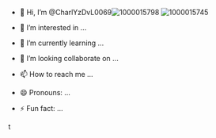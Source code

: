 - 👋 Hi, I’m @CharlYzDvL0069![1000015798](https://github.com/user-attachments/assets/94f1cab9-934b-4ffa-9697-3e01b73ea824)
![1000015745](https://github.com/user-attachments/assets/91bb485f-c8f4-465f-ad04-b66f4aba7db7)

- 👀 I’m interested in ...
- 🌱 I’m currently learning ...
- 💞️ I’m looking  collaborate on ...
- 📫 How to reach me ...
- 😄 Pronouns: ...
- ⚡ Fun fact: ...

<!---
CharlYzDvL0069/CharlYzDvL0069 is a ✨ special ✨ repository because its `README.md` (this file) appears on your GitHub profile.
You can click he 
Preview link to take a look at your changes.
--->
t

